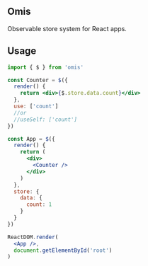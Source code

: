 ## Omis

Observable store system for React apps.

## Usage 

```jsx
import { $ } from 'omis'

const Counter = $({
  render() {
    return <div>{$.store.data.count}</div>
  },
  use: ['count']
  //or
  //useSelf: ['count']
})

const App = $({
  render() {
    return (
      <div>
        <Counter />
      </div>
    )
  },
  store: {
    data: {
      count: 1
    }
  }
})

ReactDOM.render(
  <App />,
  document.getElementById('root')
)
```
